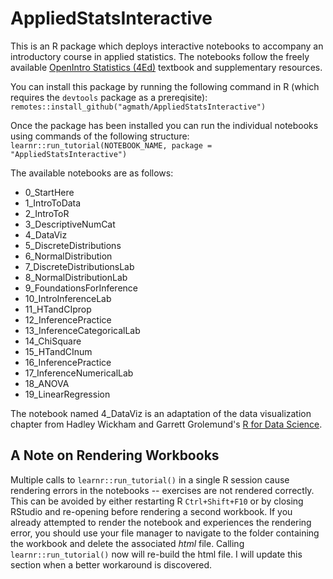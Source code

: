 # AppliedStatsInteractive
 
This is an R package which deploys interactive notebooks to accompany an introductory course in applied statistics. The notebooks follow the freely available [OpenIntro Statistics (4Ed)](http://www.openintro.org/os) textbook and supplementary resources. 

You can install this package by running the following command in R (which requires the `devtools` package as a prereqisite): `remotes::install_github("agmath/AppliedStatsInteractive")`

Once the package has been installed you can run the individual notebooks using commands of the following structure: `learnr::run_tutorial(NOTEBOOK_NAME, package = "AppliedStatsInteractive")`

The available notebooks are as follows:
+ 0_StartHere
+ 1_IntroToData
+ 2_IntroToR
+ 3_DescriptiveNumCat
+ 4_DataViz
+ 5_DiscreteDistributions
+ 6_NormalDistribution
+ 7_DiscreteDistributionsLab
+ 8_NormalDistributionLab
+ 9_FoundationsForInference
+ 10_IntroInferenceLab
+ 11_HTandCIprop
+ 12_InferencePractice
+ 13_InferenceCategoricalLab
+ 14_ChiSquare
+ 15_HTandCInum
+ 16_InferencePractice
+ 17_InferenceNumericalLab
+ 18_ANOVA
+ 19_LinearRegression

The notebook named 4_DataViz is an adaptation of the data visualization chapter from Hadley Wickham and Garrett Grolemund's [R for Data Science](https://r4ds.had.co.nz/).

## A Note on Rendering Workbooks

Multiple calls to `learnr::run_tutorial()` in a single R session cause rendering errors in the notebooks -- exercises are not rendered correctly. This can be avoided by either restarting R `Ctrl+Shift+F10` or by closing RStudio and re-opening before rendering a second workbook. If you already attempted to render the notebook and experiences the rendering error, you should use your file manager to navigate to the folder containing the workbook and delete the associated *html* file. Calling `learnr::run_tutorial()` now will re-build the html file. I will update this section when a better workaround is discovered.
